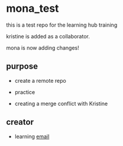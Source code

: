 # mona_test
this is a test repo for the learning hub training

kristine is added as a collaborator.

mona is now adding changes! 

## purpose
- create a remote repo
- practice

- creating a merge conflict with Kristine

## creator
- learning [email](mailto:farnisa@nevada.unr.edu)